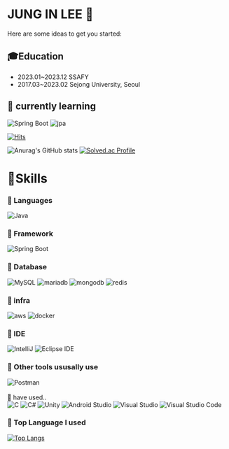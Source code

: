 # JUNG IN LEE 👋

Here are some ideas to get you started:

<!--## 👯Resume
- https://www.notion.so/75f9f716d55e4260b7288ada038fe979-->

## 🎓Education
- 2023.01~2023.12 SSAFY
- 2017.03~2023.02 Sejong University, Seoul

## 🌱 currently learning
![Spring Boot](https://img.shields.io/badge/springboot-6DB33F?&style=flat-square&logo=springboot&logoColor=white)
![jpa](https://img.shields.io/badge/jpa-6DB33F.svg?&style=flat-square&logo=springdatajpa&logoColor=white)





[![Hits](https://hits.seeyoufarm.com/api/count/incr/badge.svg?url=https%3A%2F%2Fgithub.com%2FJungInLee0130&count_bg=%2379C83D&title_bg=%23555555&icon=&icon_color=%23EDE4E4&title=hits&edge_flat=false)](https://hits.seeyoufarm.com)

![Anurag's GitHub stats](https://github-readme-stats.vercel.app/api?username=JungInLee0130&show_icons=true&theme=tokyonight)
[![Solved.ac Profile](http://mazassumnida.wtf/api/v2/generate_badge?boj=dlwjddls0130)](https://solved.ac/dlwjddls0130/)

# 💪Skills
### 💬 Languages
![Java](https://img.shields.io/badge/java-ED8B00?&style=flat-square&logo=openjdk&logoColor=white)

### 💬 Framework
![Spring Boot](https://img.shields.io/badge/springboot-6DB33F?&style=flat-square&logo=springboot&logoColor=white)

### 💬 Database
![MySQL](https://img.shields.io/badge/MySQL-4479A1.svg?&style=flat-square&logo=MySQL&logoColor=white)
![mariadb](https://img.shields.io/badge/mariadb-4479A1.svg?&style=flat-square&logo=mariadb&logoColor=white)
![mongodb](https://img.shields.io/badge/mongodb-13C7A3.svg?&style=flat-square&logo=mongodb&logoColor=white)
![redis](https://img.shields.io/badge/redis-CD0000.svg?&style=flat-square&logo=redis&logoColor=white)

### 💬 infra
![aws](https://img.shields.io/badge/aws-E56D29?&style=flat-square&logo=aws&logoColor=white)
![docker](https://img.shields.io/badge/docker-289AFF?&style=flat-square&logo=docker&logoColor=white)

### 💬 IDE
![IntelliJ](https://img.shields.io/badge/intelliJ-0078FF?&style=flat-square&logo=IntelliJ&logoColor=White)
![Eclipse IDE](https://img.shields.io/badge/eclipse%20IDE-2C2255?&style=flat-square&logo=Eclipse%20IDE&logoColor=white)

### 💬 Other tools ususally use
![Postman](https://img.shields.io/badge/Postman-FF6C37.svg?&style=flat-square&logo=postman&logoColor=White)
<br>
<br>🤔 have used..<br>
![C](https://img.shields.io/badge/c-A8B9CC?&style=flat-square&logo=C&logoColor=white)
![C#](https://img.shields.io/badge/c%20sharp-239120?&style=flat-square&logo=csharp&logoColor=white)
![Unity](https://img.shields.io/badge/unity-000000?&style=flat-square&logo=unity&logoColor=white)
![Android Studio](https://img.shields.io/badge/Android%20Studio-3DDC84.svg?&style=flat-square&logo=android&logoColor=White)
![Visual Studio](https://img.shields.io/badge/Visual%20Studio-5C2D91.svg?&style=flat-square&logo=Visual%20Studio&logoColor=White)
![Visual Studio Code](https://img.shields.io/badge/Visual%20Studio%20Code-007ACC.svg?&style=flat-square&logo=Visual%20Studio%20Code&logoColor=white)
<br>
### 💬 Top Language I used
[![Top Langs](https://github-readme-stats.vercel.app/api/top-langs/?username=JungInLee0130)](https://github.com/anuraghazra/github-readme-stats)


<!--
**JungInLee0130/JungInLee0130** is a ✨ _special_ ✨ repository because its `README.md` (this file) appears on your GitHub profile.
- 👯 I’m looking to collaborate on ...
- 🤔 I’m looking for help with ...
- 💬 Ask me about ...
- 😄 Pronouns: ...
- ⚡ Fun fact: ...

### 🔭 Resume:
https://silk-evening-659.notion.site/bf94e55166024adda382536d7360892f
- -->
